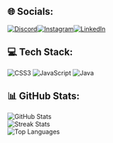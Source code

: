 <h2>🌐 Socials:</h2>
<p style="display: flex; gap: 0px; align-items: center; justify-content: start;">
  <a href="https://discordapp.com/users/773053579279204372" style="display: flex;">
    <img src="https://img.shields.io/badge/Discord-%237289DA.svg?style=for-the-badge&logo=discord&logoColor=white" alt="Discord">
  </a>
  <a href="https://www.instagram.com/carloss_sirait/" style="display: flex;">
    <img src="https://img.shields.io/badge/Instagram-%23E4405F.svg?style=for-the-badge&logo=instagram&logoColor=white" alt="Instagram">
  </a>
  <a href="https://www.linkedin.com/in/carlos-sirait-48129a336/" style="display: flex;">
    <img src="https://img.shields.io/badge/LinkedIn-%230077B5.svg?style=for-the-badge&logo=linkedin&logoColor=white" alt="LinkedIn">
  </a>
</p>


<h2>💻 Tech Stack:</h2>
<p>
  <img src="https://img.shields.io/badge/css3-%231572B6.svg?style=for-the-badge&logo=css3&logoColor=white" alt="CSS3">
  <img src="https://img.shields.io/badge/javascript-%23323330.svg?style=for-the-badge&logo=javascript&logoColor=%23F7DF1E" alt="JavaScript">
  <img src="https://img.shields.io/badge/java-%23ED8B00.svg?style=for-the-badge&logo=openjdk&logoColor=white" alt="Java">
</p>

<h2>📊 GitHub Stats:</h2>
<p>
  <img src="https://github-readme-stats.vercel.app/api?username=CarlossAja&theme=dark&hide_border=false&include_all_commits=true&count_private=false" alt="GitHub Stats">
  <br>
  <img src="https://nirzak-streak-stats.vercel.app/?user=CarlossAja&theme=dark&hide_border=false" alt="Streak Stats">
  <br>
  <img src="https://github-readme-stats.vercel.app/api/top-langs/?username=CarlossAja&theme=dark&hide_border=false&include_all_commits=true&count_private=false&layout=compact" alt="Top Languages">
</p>

